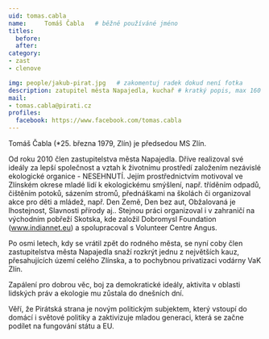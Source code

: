 ```yaml
---
uid: tomas.cabla
name:     Tomáš Čabla  	# běžně používáné jméno
titles:
  before: 
  after:
category:
- zast
- clenove

img: people/jakub-pirat.jpg   # zakomentuj radek dokud není fotka
description: zatupitel města Napajedla, kuchař # kratký popis, max 160 znaků
mail:
- tomas.cabla@pirati.cz
profiles:
  facebook: https://www.facebook.com/tomas.cabla 
---
```


Tomáš Čabla (*25. března 1979, Zlín) je předsedou MS Zlín.

Od roku 2010 člen zastupitelstva města Napajedla. Dříve realizoval své ideály za lepší společnost a vztah k životnímu prostředí založením nezávislé ekologické organice - NESEHNUTÍ. Jejím prostřednictvím motivoval ve Zlínském okrese mladé lidí k ekologickému smýšlení, např. tříděním odpadů, čištěním potoků, sázením stromů, přednáškami na školách či organizoval akce pro děti a mládež, např. Den Země, Den bez aut, Obžalovaná je lhostejnost, Slavnosti přírody aj.. Stejnou práci organizoval i v zahraničí na východním pobřeží Skotska, kde založil Dobromysl Foundation (www.indiannet.eu) a spolupracoval s Volunteer Centre Angus.

Po osmi letech, kdy se vrátil zpět do rodného města, se nyní coby člen zastupitelstva města Napajedla snaží rozkrýt jednu z největších kauz, přesahujících území celého Zlínska, a to pochybnou privatizaci vodárny VaK Zlín.

Zapálení pro dobrou věc, boj za demokratické ideály, aktivita v oblasti lidských práv a ekologie mu zůstala do dnešních dní.

Věří, že Pirátská strana je novým politickým subjektem, který vstoupí do domácí i světové politiky a zaktivizuje mladou generaci, která se začne podílet na fungování státu a EU.
